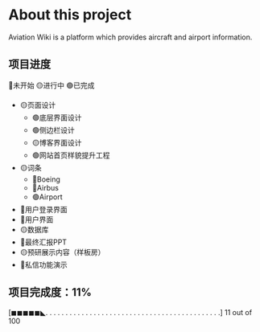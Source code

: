 # About this project

Aviation Wiki is a platform which provides aircraft and airport information. 
## 项目进度
🔴未开始   🟡进行中   🟢已完成
- 🟡页面设计
  - 🟢底层界面设计
  - 🟢侧边栏设计
  - 🟡博客界面设计
  - 🟢网站首页样貌提升工程
- 🟡词条
  - 🔴Boeing
  - 🔴Airbus
  - 🟢Airport
- 🔴用户登录界面
- 🔴用户界面
- 🟡数据库
- 🔴最终汇报PPT
- 🟡预研展示内容（样板房）
- 🔴私信功能演示

## 项目完成度：11%

[◼◼◼◼◼◣. . . . . . . . . . . . . . . . . . . . . . . . . . . . . . . . . . . . . . . . . . . .] 11 out of 100

